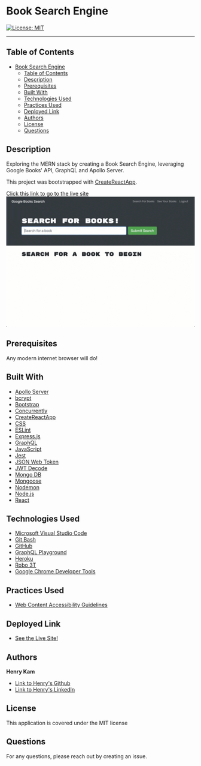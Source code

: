 # Book Search Engine
[![License: MIT](https://img.shields.io/badge/License-MIT-yellow.svg)](https://opensource.org/licenses/MIT)

---

## Table of Contents

- [Book Search Engine](#book-search-engine)
  - [Table of Contents](#table-of-contents)
  - [Description](#description)
  - [Prerequisites](#prerequisites)
  - [Built With](#built-with)
  - [Technologies Used](#technologies-used)
  - [Practices Used](#practices-used)
  - [Deployed Link](#deployed-link)
  - [Authors](#authors)
  - [License](#license)
  - [Questions](#questions)
  

## Description

Exploring the MERN stack by creating a Book Search Engine, leveraging Google Books' API, GraphQL and Apollo Server.

This project was bootstrapped with [CreateReactApp](https://github.com/facebook/create-react-app).


[Click this link to go to the live site](https://book-search-engine-23mydd5vo-gulpinhenry.vercel.app/)
 <br />
![Screenshot of webpage](./demo.gif)



## Prerequisites
Any modern internet browser will do!

## Built With


* [Apollo Server](https://www.apollographql.com/docs/apollo-server/getting-started/)
* [bcrypt](https://www.npmjs.com/package/bcrypt)
* [Bootstrap](https://getbootstrap.com/docs/5.1/getting-started/introduction/)
* [Concurrently](https://www.npmjs.com/package/concurrently)
* [CreateReactApp](https://github.com/facebook/create-react-app)
* [CSS](https://developer.mozilla.org/en-US/docs/Web/CSS)
* [ESLint](https://eslint.org/)
* [Express.js](https://expressjs.com/)
* [GraphQL](https://graphql.org/)
* [JavaScript](https://developer.mozilla.org/en-US/docs/Web/JavaScript)
* [Jest](https://jestjs.io/)
* [JSON Web Token](https://jwt.io/)
* [JWT Decode](https://www.npmjs.com/package/jwt-decode)
* [Mongo DB](https://www.mongodb.com/)
* [Mongoose](https://mongoosejs.com/)
* [Nodemon](https://www.npmjs.com/package/nodemon)
* [Node.js](https://nodejs.org/en/)
* [React](https://reactjs.org/)

## Technologies Used

* [Microsoft Visual Studio Code](https://code.visualstudio.com/)
* [Git Bash](https://git-scm.com/downloads)
* [GitHub](https://github.com/)
* [GraphQL Playground](https://www.apollographql.com/docs/apollo-server/v2/testing/graphql-playground/)
* [Heroku](https://www.heroku.com/)
* [Robo 3T](https://robomongo.org/)
* [Google Chrome Developer Tools](https://developer.chrome.com/docs/devtools/)

## Practices Used

* [Web Content Accessibility Guidelines](https://www.w3.org/WAI/standards-guidelines/wcag/)

## Deployed Link

* [See the Live Site!](https://gulpinhenry.github.io/react-portfolio)

## Authors


**Henry Kam**

- [Link to Henry's Github](https://github.com/gulpinhenry)
- [Link to Henry's LinkedIn](https://www.linkedin.com/in/kamhenry/)

## License

This application is covered under the MIT license

## Questions

For any questions, please reach out by creating an issue.

